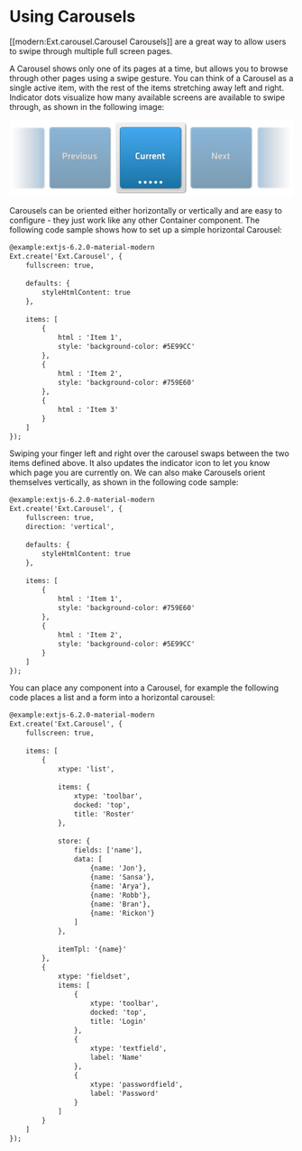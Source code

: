 # Using Carousels

[[modern:Ext.carousel.Carousel Carousels]] are a great way to allow users
to swipe through multiple full screen pages.

A Carousel shows only one of its pages at a time, but allows you to browse through other
pages using a swipe gesture. You can think of a Carousel as a single active item, with the
rest of the items stretching away left and right. Indicator dots visualize how many
available screens are available to swipe through, as shown in the following image:

<img src="images/carousel.jpg"/>

Carousels can be oriented either horizontally or vertically and are easy to configure -
they just work like any other Container component. The following code sample shows how to
set up a simple horizontal Carousel:

    @example:extjs-6.2.0-material-modern
    Ext.create('Ext.Carousel', {
        fullscreen: true,

        defaults: {
            styleHtmlContent: true
        },

        items: [
            {
                html : 'Item 1',
                style: 'background-color: #5E99CC'
            },
            {
                html : 'Item 2',
                style: 'background-color: #759E60'
            },
            {
                html : 'Item 3'
            }
        ]
    });

Swiping your finger left and right over the carousel swaps between the two items defined
above. It also updates the indicator icon to let you know which page you are currently on.
We can also make Carousels orient themselves vertically, as shown in the following code
sample:

    @example:extjs-6.2.0-material-modern
    Ext.create('Ext.Carousel', {
        fullscreen: true,
        direction: 'vertical',

        defaults: {
            styleHtmlContent: true
        },

        items: [
            {
                html : 'Item 1',
                style: 'background-color: #759E60'
            },
            {
                html : 'Item 2',
                style: 'background-color: #5E99CC'
            }
        ]
    });

You can place any component into a Carousel, for example the following code places a list
and a form into a horizontal carousel:

    @example:extjs-6.2.0-material-modern
    Ext.create('Ext.Carousel', {
        fullscreen: true,

        items: [
            {
                xtype: 'list',

                items: {
                    xtype: 'toolbar',
                    docked: 'top',
                    title: 'Roster'
                },

                store: {
                    fields: ['name'],
                    data: [
                        {name: 'Jon'},
                        {name: 'Sansa'},
                        {name: 'Arya'},
                        {name: 'Robb'},
                        {name: 'Bran'},
                        {name: 'Rickon'}
                    ]
                },

                itemTpl: '{name}'
            },
            {
                xtype: 'fieldset',
                items: [
                    {
                        xtype: 'toolbar',
                        docked: 'top',
                        title: 'Login'
                    },
                    {
                        xtype: 'textfield',
                        label: 'Name'
                    },
                    {
                        xtype: 'passwordfield',
                        label: 'Password'
                    }
                ]
            }
        ]
    });
